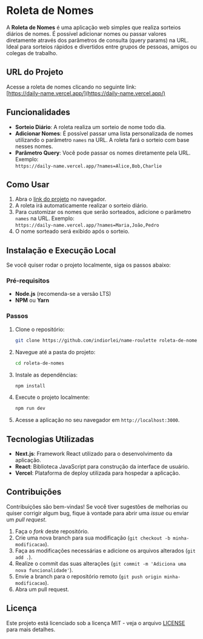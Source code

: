 # Roleta de Nomes

A **Roleta de Nomes** é uma aplicação web simples que realiza sorteios diários de nomes. É possível adicionar nomes ou passar valores diretamente através dos parâmetros de consulta (query params) na URL. Ideal para sorteios rápidos e divertidos entre grupos de pessoas, amigos ou colegas de trabalho.

## URL do Projeto

Acesse a roleta de nomes clicando no seguinte link:  
[https://daily-name.vercel.app/](https://daily-name.vercel.app/)

## Funcionalidades

- **Sorteio Diário**: A roleta realiza um sorteio de nome todo dia.
- **Adicionar Nomes**: É possível passar uma lista personalizada de nomes utilizando o parâmetro `names` na URL. A roleta fará o sorteio com base nesses nomes.
- **Parâmetro Query**: Você pode passar os nomes diretamente pela URL. Exemplo:  
  `https://daily-name.vercel.app/?names=Alice,Bob,Charlie`

## Como Usar

1. Abra o [link do projeto](https://daily-name.vercel.app/) no navegador.
2. A roleta irá automaticamente realizar o sorteio diário.
3. Para customizar os nomes que serão sorteados, adicione o parâmetro `names` na URL. Exemplo:  
   `https://daily-name.vercel.app/?names=Maria,João,Pedro`
4. O nome sorteado será exibido após o sorteio.

## Instalação e Execução Local

Se você quiser rodar o projeto localmente, siga os passos abaixo:

### Pré-requisitos

- **Node.js** (recomenda-se a versão LTS)
- **NPM** ou **Yarn**

### Passos

1. Clone o repositório:

   ```bash
   git clone https://github.com/indiorlei/name-roulette roleta-de-nomes
   ```

2. Navegue até a pasta do projeto:

   ```bash
   cd roleta-de-nomes
   ```

3. Instale as dependências:

   ```bash
   npm install
   ```

4. Execute o projeto localmente:

   ```bash
   npm run dev
   ```

5. Acesse a aplicação no seu navegador em `http://localhost:3000`.

## Tecnologias Utilizadas

- **Next.js**: Framework React utilizado para o desenvolvimento da aplicação.
- **React**: Biblioteca JavaScript para construção da interface de usuário.
- **Vercel**: Plataforma de deploy utilizada para hospedar a aplicação.

## Contribuições

Contribuições são bem-vindas! Se você tiver sugestões de melhorias ou quiser corrigir algum bug, fique à vontade para abrir uma _issue_ ou enviar um _pull request_.

1. Faça o _fork_ deste repositório.
2. Crie uma nova branch para sua modificação (`git checkout -b minha-modificacao`).
3. Faça as modificações necessárias e adicione os arquivos alterados (`git add .`).
4. Realize o commit das suas alterações (`git commit -m 'Adiciona uma nova funcionalidade'`).
5. Envie a branch para o repositório remoto (`git push origin minha-modificacao`).
6. Abra um pull request.

## Licença

Este projeto está licenciado sob a licença MIT - veja o arquivo [LICENSE](LICENSE) para mais detalhes.
